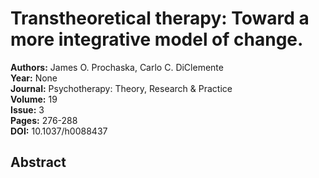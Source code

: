 # Transtheoretical therapy: Toward a more integrative model of change.

**Authors:** James O. Prochaska, Carlo C. DiClemente  
**Year:** None  
**Journal:** Psychotherapy: Theory, Research & Practice  
**Volume:** 19  
**Issue:** 3  
**Pages:** 276-288  
**DOI:** 10.1037/h0088437  

## Abstract


